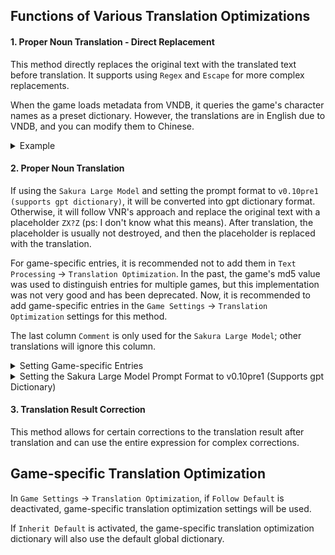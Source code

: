## Functions of Various Translation Optimizations

#### **1. Proper Noun Translation - Direct Replacement**

This method directly replaces the original text with the translated text before translation. It supports using `Regex` and `Escape` for more complex replacements.

When the game loads metadata from VNDB, it queries the game's character names as a preset dictionary. However, the translations are in English due to VNDB, and you can modify them to Chinese.

<details>
  <summary>Example</summary>
  <img src="https://image.lunatranslator.org/zh/transoptimi/1.png">
</details>

#### **2. Proper Noun Translation**

If using the `Sakura Large Model` and setting the prompt format to `v0.10pre1 (supports gpt dictionary)`, it will be converted into gpt dictionary format. Otherwise, it will follow VNR's approach and replace the original text with a placeholder `ZX?Z` (ps: I don't know what this means). After translation, the placeholder is usually not destroyed, and then the placeholder is replaced with the translation.

For game-specific entries, it is recommended not to add them in `Text Processing` -> `Translation Optimization`. In the past, the game's md5 value was used to distinguish entries for multiple games, but this implementation was not very good and has been deprecated. Now, it is recommended to add game-specific entries in the `Game Settings` -> `Translation Optimization` settings for this method.

The last column `Comment` is only used for the `Sakura Large Model`; other translations will ignore this column.

<details>
  <summary>Setting Game-specific Entries</summary>
  It is recommended to use:
  <img src="https://image.lunatranslator.org/zh/transoptimi/2.png">
  Instead of:
  <img src="https://image.lunatranslator.org/zh/transoptimi/3.png">
</details>

<details>
  <summary>Setting the Sakura Large Model Prompt Format to v0.10pre1 (Supports gpt Dictionary)</summary>
  <img src="https://image.lunatranslator.org/zh/transoptimi/4.png">
</details>

#### **3. Translation Result Correction**

This method allows for certain corrections to the translation result after translation and can use the entire expression for complex corrections.

## Game-specific Translation Optimization

In `Game Settings` -> `Translation Optimization`, if `Follow Default` is deactivated, game-specific translation optimization settings will be used.

If `Inherit Default` is activated, the game-specific translation optimization dictionary will also use the default global dictionary.